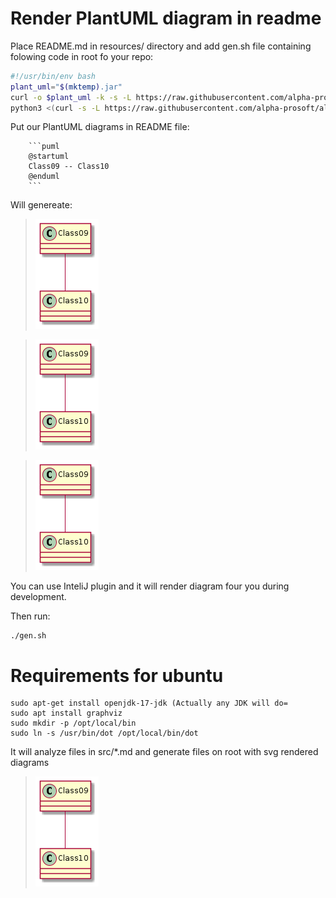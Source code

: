 # Render PlantUML diagram in readme

Place README.md in resources/ directory and add gen.sh file containing folowing code in root fo your repo: 
```bash
#!/usr/bin/env bash
plant_uml="$(mktemp).jar"
curl -o $plant_uml -k -s -L https://raw.githubusercontent.com/alpha-prosoft/alpha-readme-gen/master/plantuml.jar
python3 <(curl -s -L https://raw.githubusercontent.com/alpha-prosoft/alpha-readme-gen/master/plant-uml-render.py) $plant_uml```
```

Put our PlantUML diagrams in README file: 

```
    ```puml
    @startuml
    Class09 -- Class10
    @enduml
    ```
```

Will genereate:


>![Diagram](diagrams/README_2.md_1.png)

>![Diagram](diagrams/README_2.md_2.png)


>![Diagram](diagrams/README_2.md_3.png)

You can use InteliJ plugin and it will render diagram four you during development. 

Then run: 

```
./gen.sh
```
# Requirements for ubuntu
```
sudo apt-get install openjdk-17-jdk (Actually any JDK will do=
sudo apt install graphviz
sudo mkdir -p /opt/local/bin
sudo ln -s /usr/bin/dot /opt/local/bin/dot

```
It will analyze files in src/*.md and generate files on root with svg rendered
diagrams

>![Diagram](diagrams/README_2.md_4.png)
